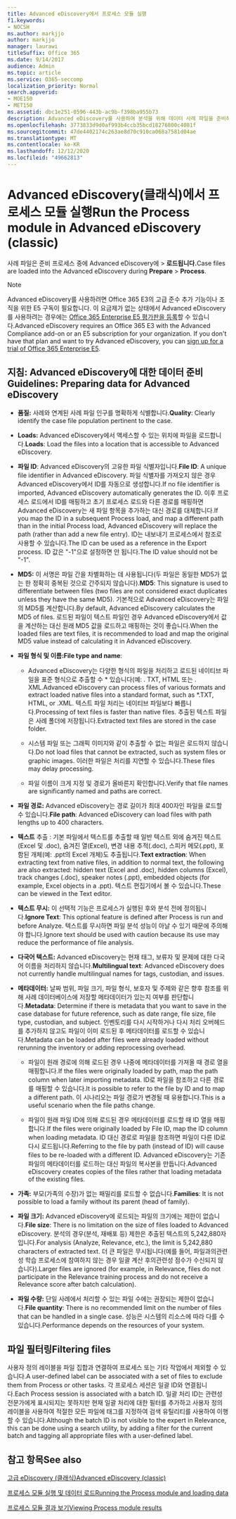 ```yaml
---
title: Advanced eDiscovery에서 프로세스 모듈 실행
f1.keywords:
- NOCSH
ms.author: markjjo
author: markjjo
manager: laurawi
titleSuffix: Office 365
ms.date: 9/14/2017
audience: Admin
ms.topic: article
ms.service: O365-seccomp
localization_priority: Normal
search.appverid:
- MOE150
- MET150
ms.assetid: dbc1e251-0596-443b-ac9b-f398ba955b73
description: Advanced eDiscovery를 사용하여 분석을 위해 데이터 사례 파일을 준비하는 지침에 대해 자세히 알아보십시오.
ms.openlocfilehash: 3773833d9d0af993b4ccb35bcd18276800c4081f
ms.sourcegitcommit: 47de4402174c263ae8d70c910ca068a7581d04ae
ms.translationtype: MT
ms.contentlocale: ko-KR
ms.lasthandoff: 12/12/2020
ms.locfileid: "49662813"
---
```

# <a name="run-the-process-module-in-advanced-ediscovery-classic"></a><span data-ttu-id="185db-103">Advanced eDiscovery(클래식)에서 프로세스 모듈 실행</span><span class="sxs-lookup"><span data-stu-id="185db-103">Run the Process module in Advanced eDiscovery (classic)</span></span>

<span data-ttu-id="185db-104">사례 파일은 준비 프로세스 중에 Advanced eDiscovery에  \> **로드됩니다.**</span><span class="sxs-lookup"><span data-stu-id="185db-104">Case files are loaded into the Advanced eDiscovery during **Prepare** \> **Process**.</span></span> 
  
> [!NOTE]
> <span data-ttu-id="185db-p101">Advanced eDiscovery를 사용하려면 Office 365 E3의 고급 준수 추가 기능이나 조직을 위한 E5 구독이 필요합니다. 이 요금제가 없는 상태에서 Advanced eDiscovery를 사용하려는 경우에는 [Office 365 Enterprise E5 평가판을 등록](https://go.microsoft.com/fwlink/p/?LinkID=698279)할 수 있습니다.</span><span class="sxs-lookup"><span data-stu-id="185db-p101">Advanced eDiscovery requires an Office 365 E3 with the Advanced Compliance add-on or an E5 subscription for your organization. If you don't have that plan and want to try Advanced eDiscovery, you can [sign up for a trial of Office 365 Enterprise E5](https://go.microsoft.com/fwlink/p/?LinkID=698279).</span></span> 
  
## <a name="guidelines-preparing-data-for-advanced-ediscovery"></a><span data-ttu-id="185db-107">지침: Advanced eDiscovery에 대한 데이터 준비</span><span class="sxs-lookup"><span data-stu-id="185db-107">Guidelines: Preparing data for Advanced eDiscovery</span></span>

- <span data-ttu-id="185db-108">**품질:** 사례와 연계된 사례 파일 인구를 명확하게 식별합니다.</span><span class="sxs-lookup"><span data-stu-id="185db-108">**Quality**: Clearly identify the case file population pertinent to the case.</span></span>
    
- <span data-ttu-id="185db-109">**Loads:** Advanced eDiscovery에서 액세스할 수 있는 위치에 파일을 로드합니다.</span><span class="sxs-lookup"><span data-stu-id="185db-109">**Loads**: Load the files into a location that is accessible to Advanced eDiscovery.</span></span>
    
- <span data-ttu-id="185db-110">**파일 ID**: Advanced eDiscovery의 고유한 파일 식별자입니다.</span><span class="sxs-lookup"><span data-stu-id="185db-110">**File ID**: A unique file identifier in Advanced eDiscovery.</span></span> <span data-ttu-id="185db-111">파일 식별자를 가져오지 않은 경우 Advanced eDiscovery에서 ID를 자동으로 생성합니다.</span><span class="sxs-lookup"><span data-stu-id="185db-111">If no file identifier is imported, Advanced eDiscovery automatically generates the ID.</span></span> <span data-ttu-id="185db-112">이후 프로세스 로드에서 ID를 매핑하고 초기 프로세스 로드와 다른 경로를 매핑하면 Advanced eDiscovery는 새 파일 항목을 추가하는 대신 경로를 대체합니다.</span><span class="sxs-lookup"><span data-stu-id="185db-112">If you map the ID in a subsequent Process load, and map a different path than in the initial Process load, Advanced eDiscovery will replace the path (rather than add a new file entry).</span></span> <span data-ttu-id="185db-113">ID는 내보내기 프로세스에서 참조로 사용할 수 있습니다.</span><span class="sxs-lookup"><span data-stu-id="185db-113">The ID can be used as a reference in the Export process.</span></span> <span data-ttu-id="185db-114">ID 값은 "-1"으로 설정하면 안 됩니다.</span><span class="sxs-lookup"><span data-stu-id="185db-114">The ID value should not be "-1".</span></span>
    
- <span data-ttu-id="185db-115">**MD5:** 이 서명은 파일 간을 차별화하는 데 사용됩니다(두 파일은 동일한 MD5가 없는 한 정확히 중복된 것으로 간주되지 않습니다).</span><span class="sxs-lookup"><span data-stu-id="185db-115">**MD5**: This signature is used to differentiate between files (two files are not considered exact duplicates unless they have the same MD5).</span></span> <span data-ttu-id="185db-116">기본적으로 Advanced eDiscovery는 파일의 MD5를 계산합니다.</span><span class="sxs-lookup"><span data-stu-id="185db-116">By default, Advanced eDiscovery calculates the MD5 of files.</span></span> <span data-ttu-id="185db-117">로드된 파일이 텍스트 파일인 경우 Advanced eDiscovery에서 값을 계산하는 대신 원래 MD5 값을 로드하고 매핑하는 것이 좋습니다.</span><span class="sxs-lookup"><span data-stu-id="185db-117">When the loaded files are text files, it is recommended to load and map the original MD5 value instead of calculating it in Advanced eDiscovery.</span></span>
    
- <span data-ttu-id="185db-118">**파일 형식 및 이름:**</span><span class="sxs-lookup"><span data-stu-id="185db-118">**File type and name**:</span></span>
    
  - <span data-ttu-id="185db-119">Advanced eDiscovery는 다양한 형식의 파일을 처리하고 로드된 네이티브 파일을 표준 형식으로 추출할 수 \* 있습니다(예: . TXT, HTML 또는 . XML.</span><span class="sxs-lookup"><span data-stu-id="185db-119">Advanced eDiscovery can process files of various formats and extract loaded native files into a standard format, such as \*.TXT, HTML, or .XML.</span></span> <span data-ttu-id="185db-120">텍스트 파일 처리는 네이티브 파일보다 빠릅니다.</span><span class="sxs-lookup"><span data-stu-id="185db-120">Processing of text files is faster than native files.</span></span> <span data-ttu-id="185db-121">추출된 텍스트 파일은 사례 폴더에 저장됩니다.</span><span class="sxs-lookup"><span data-stu-id="185db-121">Extracted text files are stored in the case folder.</span></span>
    
  - <span data-ttu-id="185db-122">시스템 파일 또는 그래픽 이미지와 같이 추출할 수 없는 파일은 로드하지 않습니다.</span><span class="sxs-lookup"><span data-stu-id="185db-122">Do not load files that cannot be extracted, such as system files or graphic images.</span></span> <span data-ttu-id="185db-123">이러한 파일은 처리를 지연할 수 있습니다.</span><span class="sxs-lookup"><span data-stu-id="185db-123">These files may delay processing.</span></span>
    
  - <span data-ttu-id="185db-124">파일 이름이 크게 지정 및 경로가 올바른지 확인합니다.</span><span class="sxs-lookup"><span data-stu-id="185db-124">Verify that file names are significantly named and paths are correct.</span></span>
    
- <span data-ttu-id="185db-125">**파일 경로:** Advanced eDiscovery는 경로 길이가 최대 400자인 파일을 로드할 수 있습니다.</span><span class="sxs-lookup"><span data-stu-id="185db-125">**File path**: Advanced eDiscovery can load files with path lengths up to 400 characters.</span></span>
    
- <span data-ttu-id="185db-126">**텍스트** 추출 : 기본 파일에서 텍스트를 추출할 때 일반 텍스트 외에 숨겨진 텍스트(Excel 및 .doc), 숨겨진 열(Excel), 변경 내용 추적(.doc), 스피커 메모(.ppt), 포함된 개체(예: .ppt의 Excel 개체)도 추출됩니다.</span><span class="sxs-lookup"><span data-stu-id="185db-126">**Text extraction**: When extracting text from native files, in addition to normal text, the following are also extracted: hidden text (Excel and .doc), hidden columns (Excel), track changes (.doc), speaker notes (.ppt), embedded objects (for example, Excel objects in a .ppt).</span></span> <span data-ttu-id="185db-127">텍스트 편집기에서 볼 수 있습니다.</span><span class="sxs-lookup"><span data-stu-id="185db-127">These can be viewed in the Text editor.</span></span>
    
- <span data-ttu-id="185db-128">**텍스트 무시:** 이 선택적 기능은 프로세스가 실행된 후와 분석 전에 정의됩니다.</span><span class="sxs-lookup"><span data-stu-id="185db-128">**Ignore Text**: This optional feature is defined after Process is run and before Analyze.</span></span> <span data-ttu-id="185db-129">텍스트를 무시하면 파일 분석 성능이 아날 수 있기 때문에 주의해야 합니다.</span><span class="sxs-lookup"><span data-stu-id="185db-129">Ignore text should be used with caution because its use may reduce the performance of file analysis.</span></span>
    
- <span data-ttu-id="185db-130">**다국어 텍스트:** Advanced eDiscovery는 현재 태그, 보류자 및 문제에 대한 다국어 이름을 처리하지 않습니다.</span><span class="sxs-lookup"><span data-stu-id="185db-130">**Multilingual text**: Advanced eDiscovery does not currently handle multilingual names for tags, custodian, and issues.</span></span>
    
- <span data-ttu-id="185db-131">**메타데이터:** 날짜 범위, 파일 크기, 파일 형식, 보호자 및 주제와 같은 향후 참조를 위해 사례 데이터베이스에 저장할 메타데이터가 있는지 여부를 판단합니다.</span><span class="sxs-lookup"><span data-stu-id="185db-131">**Metadata**: Determine if there is metadata that you want to save in the case database for future reference, such as date range, file size, file type, custodian, and subject.</span></span> <span data-ttu-id="185db-132">인벤토리를 다시 시작하거나 다시 처리 오버헤드를 추가하지 않고도 파일이 이미 로드된 후 메타데이터를 로드할 수 있습니다.</span><span class="sxs-lookup"><span data-stu-id="185db-132">Metadata can be loaded after files were already loaded without rerunning the inventory or adding reprocessing overhead.</span></span> 
    
  - <span data-ttu-id="185db-133">파일이 원래 경로에 의해 로드된 경우 나중에 메타데이터를 가져올 때 경로 열을 매핑합니다.</span><span class="sxs-lookup"><span data-stu-id="185db-133">If the files were originally loaded by path, map the path column when later importing metadata.</span></span> <span data-ttu-id="185db-134">ID로 파일을 참조하고 다른 경로를 매핑할 수 있습니다.</span><span class="sxs-lookup"><span data-stu-id="185db-134">It is possible to refer to the file by ID and to map a different path.</span></span> <span data-ttu-id="185db-135">이 시나리오는 파일 경로가 변경될 때 유용합니다.</span><span class="sxs-lookup"><span data-stu-id="185db-135">This is a useful scenario when the file paths change.</span></span>
    
  - <span data-ttu-id="185db-136">파일이 원래 파일 ID에 의해 로드된 경우 메타데이터를 로드할 때 ID 열을 매핑합니다.</span><span class="sxs-lookup"><span data-stu-id="185db-136">If the files were originally loaded by File ID, map the ID column when loading metadata.</span></span> <span data-ttu-id="185db-137">ID 대신 경로로 파일을 참조하면 파일이 다른 ID로 다시 로드됩니다.</span><span class="sxs-lookup"><span data-stu-id="185db-137">Referring to the file by path (instead of ID) will cause files to be re-loaded with a different ID.</span></span> <span data-ttu-id="185db-138">Advanced eDiscovery는 기존 파일의 메타데이터를 로드하는 대신 파일의 복사본을 만듭니다.</span><span class="sxs-lookup"><span data-stu-id="185db-138">Advanced eDiscovery creates copies of the files rather that loading metadata of the existing files.</span></span>
    
- <span data-ttu-id="185db-139">**가족:** 부모(가족의 수장)가 없는 패밀리를 로드할 수 없습니다.</span><span class="sxs-lookup"><span data-stu-id="185db-139">**Families**: It is not possible to load a family without its parent (head of family).</span></span> 
    
- <span data-ttu-id="185db-140">**파일 크기:** Advanced eDiscovery에 로드되는 파일의 크기에는 제한이 없습니다.</span><span class="sxs-lookup"><span data-stu-id="185db-140">**File size**: There is no limitation on the size of files loaded to Advanced eDiscovery.</span></span> <span data-ttu-id="185db-141">분석의 경우(분석, 재배포 등) 제한은 추출된 텍스트의 5,242,880자입니다.</span><span class="sxs-lookup"><span data-stu-id="185db-141">For analysis (Analyze, Relevance, etc.), the limit is 5,242,880 characters of extracted text.</span></span> <span data-ttu-id="185db-142">더 큰 파일은 무시됩니다(예를 들어, 파일과의관련성 학습 프로세스에 참여하지 않는 경우 일괄 계산 후의관련성 점수가 수신되지 않습니다).</span><span class="sxs-lookup"><span data-stu-id="185db-142">Larger files are ignored (for example, in Relevance, files do not participate in the Relevance training process and do not receive a Relevance score after batch calculation).</span></span>
    
- <span data-ttu-id="185db-143">**파일 수량:** 단일 사례에서 처리할 수 있는 파일 수에는 권장되는 제한이 없습니다.</span><span class="sxs-lookup"><span data-stu-id="185db-143">**File quantity**: There is no recommended limit on the number of files that can be handled in a single case.</span></span> <span data-ttu-id="185db-144">성능은 시스템의 리소스에 따라 다를 수 있습니다.</span><span class="sxs-lookup"><span data-stu-id="185db-144">Performance depends on the resources of your system.</span></span> 
    
## <a name="filtering-files"></a><span data-ttu-id="185db-145">파일 필터링</span><span class="sxs-lookup"><span data-stu-id="185db-145">Filtering files</span></span>

<span data-ttu-id="185db-146">사용자 정의 레이블을 파일 집합과 연결하여 프로세스 또는 기타 작업에서 제외할 수 있습니다.</span><span class="sxs-lookup"><span data-stu-id="185db-146">A user-defined label can be associated with a set of files to exclude them from Process or other tasks.</span></span> <span data-ttu-id="185db-147">각 프로세스 세션은 일괄 ID와 연결됩니다.</span><span class="sxs-lookup"><span data-stu-id="185db-147">Each Process session is associated with a batch ID.</span></span> <span data-ttu-id="185db-148">일괄 처리 ID는 관련성 전문가에게 표시되지는 못하지만 현재 일괄 처리에 대한 필터를 추가하고 사용자 정의 레이블을 사용하여 적절한 모든 파일에 태그를 지정하여 검색 유틸리티를 사용하여 이행할 수 있습니다.</span><span class="sxs-lookup"><span data-stu-id="185db-148">Although the batch ID is not visible to the expert in Relevance, this can be done using a search utility, by adding a filter for the current batch and tagging all appropriate files with a user-defined label.</span></span> 
  
## <a name="see-also"></a><span data-ttu-id="185db-149">참고 항목</span><span class="sxs-lookup"><span data-stu-id="185db-149">See also</span></span>

[<span data-ttu-id="185db-150">고급 eDiscovery (클래식)</span><span class="sxs-lookup"><span data-stu-id="185db-150">Advanced eDiscovery (classic)</span></span>](office-365-advanced-ediscovery.md)
  
[<span data-ttu-id="185db-151">프로세스 모듈 실행 및 데이터 로드</span><span class="sxs-lookup"><span data-stu-id="185db-151">Running the Process module and loading data</span></span>](run-the-process-module-and-load-data-in-advanced-ediscovery.md)
  
[<span data-ttu-id="185db-152">프로세스 모듈 결과 보기</span><span class="sxs-lookup"><span data-stu-id="185db-152">Viewing Process module results</span></span>](view-process-module-results-in-advanced-ediscovery.md)

